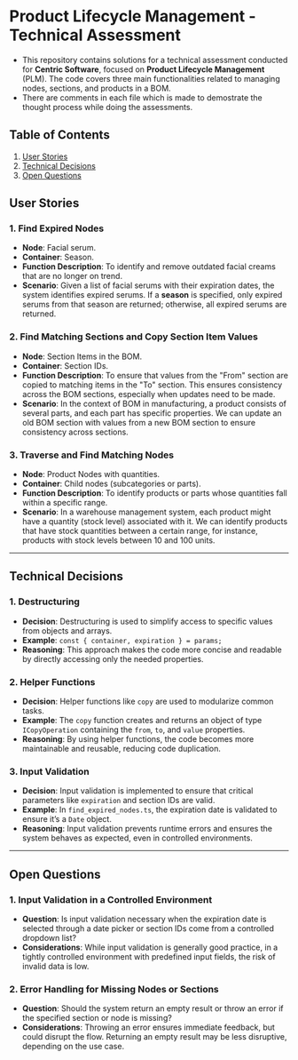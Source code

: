 # Product Lifecycle Management - Technical Assessment

- This repository contains solutions for a technical assessment conducted for **Centric Software**, focused on **Product Lifecycle Management** (PLM). The code covers three main functionalities related to managing nodes, sections, and products in a BOM.
- There are comments in each file which is made to demostrate the thought process while doing the assessments.

## Table of Contents
1. [User Stories](#user-stories)
2. [Technical Decisions](#technical-decisions)
3. [Open Questions](#open-questions)

## User Stories

### 1. **Find Expired Nodes**
- **Node**: Facial serum.
- **Container**: Season.
- **Function Description**: To identify and remove outdated facial creams that are no longer on trend.
- **Scenario**: Given a list of facial serums with their expiration dates, the system identifies expired serums. If a **season** is specified, only expired serums from that season are returned; otherwise, all expired serums are returned.

### 2. **Find Matching Sections and Copy Section Item Values**
- **Node**: Section Items in the BOM.
- **Container**: Section IDs.
- **Function Description**: To ensure that values from the "From" section are copied to matching items in the "To" section. This ensures consistency across the BOM sections, especially when updates need to be made.
- **Scenario**: In the context of BOM in manufacturing, a product consists of several parts, and each part has specific properties. We can update an old BOM section with values from a new BOM section to ensure consistency across sections.

### 3. **Traverse and Find Matching Nodes**
- **Node**: Product Nodes with quantities.
- **Container**: Child nodes (subcategories or parts).
- **Function Description**: To identify products or parts whose quantities fall within a specific range. 
- **Scenario**: In a warehouse management system, each product might have a quantity (stock level) associated with it. We can identify products that have stock quantities between a certain range, for instance, products with stock levels between 10 and 100 units.

---

## Technical Decisions

### 1. **Destructuring**
- **Decision**: Destructuring is used to simplify access to specific values from objects and arrays.
- **Example**: `const { container, expiration } = params;`
- **Reasoning**: This approach makes the code more concise and readable by directly accessing only the needed properties.

### 2. **Helper Functions**
- **Decision**: Helper functions like `copy` are used to modularize common tasks.
- **Example**: The `copy` function creates and returns an object of type `ICopyOperation` containing the `from`, `to`, and `value` properties.
- **Reasoning**: By using helper functions, the code becomes more maintainable and reusable, reducing code duplication.

### 3. **Input Validation**
- **Decision**: Input validation is implemented to ensure that critical parameters like `expiration` and section IDs are valid.
- **Example**: In `find_expired_nodes.ts`, the expiration date is validated to ensure it’s a `Date` object.
- **Reasoning**: Input validation prevents runtime errors and ensures the system behaves as expected, even in controlled environments.

---

## Open Questions

### 1. **Input Validation in a Controlled Environment**
- **Question**: Is input validation necessary when the expiration date is selected through a date picker or section IDs come from a controlled dropdown list?
- **Considerations**: While input validation is generally good practice, in a tightly controlled environment with predefined input fields, the risk of invalid data is low.

### 2. **Error Handling for Missing Nodes or Sections**
- **Question**: Should the system return an empty result or throw an error if the specified section or node is missing?
- **Considerations**: Throwing an error ensures immediate feedback, but could disrupt the flow. Returning an empty result may be less disruptive, depending on the use case.



